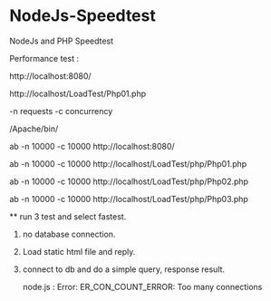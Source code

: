 # NodeJs-Speedtest
NodeJs and PHP Speedtest

Performance test : 

http://localhost:8080/

http://localhost/LoadTest/Php01.php

-n requests
-c concurrency

/Apache/bin/

ab -n 10000 -c 10000 http://localhost:8080/

ab -n 10000 -c 10000 http://localhost/LoadTest/php/Php01.php

ab -n 10000 -c 10000 http://localhost/LoadTest/php/Php02.php

ab -n 10000 -c 10000 http://localhost/LoadTest/php/Php03.php

** run 3 test and select fastest.

1. no database connection.
2. Load static html file and reply.
3. connect to db and do a simple query, response result.

    node.js : Error: ER_CON_COUNT_ERROR: Too many connections

